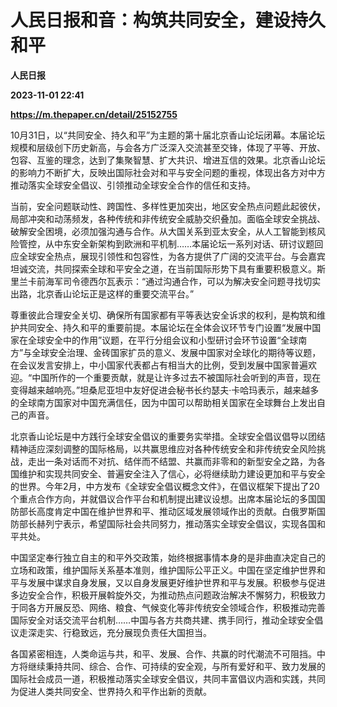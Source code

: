 # 人民日报和音：构筑共同安全，建设持久和平
**人民日报**

**2023-11-01 22:41**

**https://m.thepaper.cn/detail/25152755**

10月31日，以“共同安全、持久和平”为主题的第十届北京香山论坛闭幕。本届论坛规模和层级创下历史新高，与会各方广泛深入交流甚至交锋，体现了平等、开放、包容、互鉴的理念，达到了集聚智慧、扩大共识、增进互信的效果。北京香山论坛的影响力不断扩大，反映出国际社会对和平与安全问题的重视，体现出各方对中方推动落实全球安全倡议、引领推动全球安全合作的信任和支持。

当前，安全问题联动性、跨国性、多样性更加突出，地区安全热点问题此起彼伏，局部冲突和动荡频发，各种传统和非传统安全威胁交织叠加。面临全球安全挑战、破解安全困境，必须加强沟通与合作。从大国关系到亚太安全，从人工智能到核风险管控，从中东安全新架构到欧洲和平机制……本届论坛一系列对话、研讨议题回应全球安全热点，展现引领性和包容性，为各方提供了广阔的交流平台。与会嘉宾坦诚交流，共同探索全球和平安全之道，在当前国际形势下具有重要积极意义。斯里兰卡前海军司令德西尔瓦表示：“通过沟通合作，可以为解决安全问题寻找切实出路，北京香山论坛正是这样的重要交流平台。”

尊重彼此合理安全关切、确保所有国家都有平等表达安全诉求的权利，是构筑和维护共同安全、持久和平的重要前提。本届论坛在全体会议环节专门设置“发展中国家在全球安全中的作用”议题，在平行分组会议和小型研讨会环节设置“全球南方”与全球安全治理、金砖国家扩员的意义、发展中国家对全球化的期待等议题，在会议发言安排上，中小国家代表都占有相当大的比例，受到发展中国家普遍欢迎。“中国所作的一个重要贡献，就是让许多过去不被国际社会听到的声音，现在变得越来越响亮。”坦桑尼亚坦中友好促进会秘书长约瑟夫·卡哈玛表示，越来越多的全球南方国家对中国充满信任，因为中国可以帮助相关国家在全球舞台上发出自己的声音。

北京香山论坛是中方践行全球安全倡议的重要务实举措。全球安全倡议倡导以团结精神适应深刻调整的国际格局，以共赢思维应对各种传统安全和非传统安全风险挑战，走出一条对话而不对抗、结伴而不结盟、共赢而非零和的新型安全之路，为各国维护和实现共同安全、普遍安全注入了信心，必将继续助力建设更加和平与安全的世界。今年2月，中方发布《全球安全倡议概念文件》，在倡议框架下提出了20个重点合作方向，并就倡议合作平台和机制提出建议设想。出席本届论坛的多国国防部长高度肯定中国在维护世界和平、推动区域发展领域作出的贡献。白俄罗斯国防部长赫列宁表示，希望国际社会共同努力，推动落实全球安全倡议，实现各国和平共处。

中国坚定奉行独立自主的和平外交政策，始终根据事情本身的是非曲直决定自己的立场和政策，维护国际关系基本准则，维护国际公平正义。中国在坚定维护世界和平与发展中谋求自身发展，又以自身发展更好维护世界和平与发展。积极参与促进多边安全合作，积极开展斡旋外交，为推动热点问题政治解决不懈努力，积极致力于同各方开展反恐、网络、粮食、气候变化等非传统安全领域合作，积极推动完善国际安全对话交流平台机制……中国与各方共商共建、携手同行，推动全球安全倡议走深走实、行稳致远，充分展现负责任大国担当。

各国紧密相连，人类命运与共，和平、发展、合作、共赢的时代潮流不可阻挡。中方将继续秉持共同、综合、合作、可持续的安全观，与所有爱好和平、致力发展的国际社会成员一道，积极推动落实全球安全倡议，共同丰富倡议内涵和实践，共同为促进人类共同安全、世界持久和平作出新的贡献。